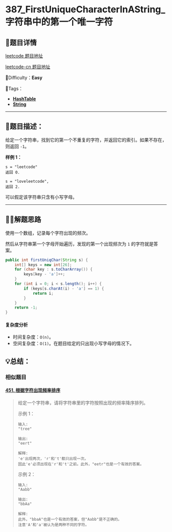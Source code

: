 

# 387_FirstUniqueCharacterInAString_字符串中的第一个唯一字符

## 📌题目详情

[leetcode 题目地址](https://leetcode.com/problems/first-unique-character-in-a-string/)

[leetcode-cn 题目地址](https://leetcode-cn.com/problems/first-unique-character-in-a-string/)

📗Difficulty：**Easy**	

🎯Tags：

+ **[HashTable](https://leetcode.com/tag/hash-table/)** 
+ **[String](https://leetcode.com/tag/string/)**

---

## 📃题目描述：

给定一个字符串，找到它的第一个不重复的字符，并返回它的索引。如果不存在，则返回 `-1`。

**样例 1：**

```
s = "leetcode"
返回 0.

s = "loveleetcode",
返回 2.
```

可以假定该字符串只含有小写字母。

****

## 🏹🎯解题思路

使用一个数组，记录每个字符出现的频次。

然后从字符串第一个字母开始遍历，发现的第一个出现频次为 `1` 的字符就是答案。

```java
public int firstUniqChar(String s) {
    int[] keys = new int[26];
    for (char key : s.toCharArray()) {
        keys[key - 'a']++;
    }
    for (int i = 0; i < s.length(); i++) {
        if (keys[s.charAt(i) - 'a'] == 1) {
            return i;
        }
    }
    return -1;
}
```



#### 复杂度分析

+ 时间复杂度：`O(n)`。
+ 空间复杂度：`O(1)`。在题目给定的只出现小写字母的情况下。

## 💡总结：

### 相似题目

#### [451. 根据字符出现频率排序](https://leetcode-cn.com/problems/sort-characters-by-frequency/)

> 给定一个字符串，请将字符串里的字符按照出现的频率降序排列。
>
> 示例 1：
>
> ```
> 输入:
> "tree"
> 
> 输出:
> "eert"
> 
> 解释:
> 'e'出现两次，'r'和't'都只出现一次。
> 因此'e'必须出现在'r'和't'之前。此外，"eetr"也是一个有效的答案。
> ```
>
> 示例 2：
>
> ```
> 输入:
> "Aabb"
> 
> 输出:
> "bbAa"
> 
> 解释:
> 此外，"bbaA"也是一个有效的答案，但"Aabb"是不正确的。
> 注意'A'和'a'被认为是两种不同的字符。
> ```
>
> 







